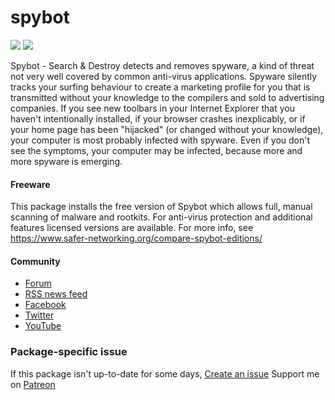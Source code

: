 # spybot
[![](https://img.shields.io/chocolatey/v/spybot?color=green&label=spybot)](https://chocolatey.org/packages/spybot) [![](https://img.shields.io/chocolatey/dt/spybot)](https://chocolatey.org/packages/spybot)

Spybot - Search & Destroy detects and removes spyware, a kind of threat not very well covered by common anti-virus applications. Spyware silently tracks your surfing behaviour to create a marketing profile for you that is transmitted without your knowledge to the compilers and sold to advertising companies. If you see new toolbars in your Internet Explorer that you haven't intentionally installed, if your browser crashes inexplicably, or if your home page has been "hijacked" (or changed without your knowledge), your computer is most probably infected with spyware. Even if you don't see the symptoms, your computer may be infected, because more and more spyware is emerging.

#### Freeware
This package installs the free version of Spybot which allows full, manual scanning of malware and rootkits. For anti-virus protection and additional features licensed versions are available. For more info, see https://www.safer-networking.org/compare-spybot-editions/

#### Community
* [Forum](https://forums.spybot.info/downloads.php?id=1)
* [RSS news feed](https://www.safer-networking.org/feed/)
* [Facebook](https://www.facebook.com/SpybotSearchAndDestroy/)
* [Twitter](https://www.twitter.com/SpybotSD)
* [YouTube](https://www.youtube.com/user/SaferNetworking)

### Package-specific issue
If this package isn't up-to-date for some days, [Create an issue](https://github.com/tunisiano187/chocolatey-packages/issues/new)
Support me on [Patreon](https://www.patreon.com/bePatron?u=39585820)